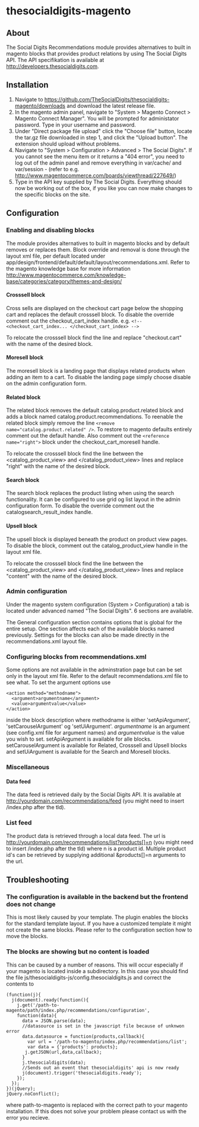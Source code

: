 thesocialdigits-magento
=======================

## About
The Social Digits Recommendations module provides alternatives to built in
magento blocks that provides product relations by using The Social Digits API.
The API specifikation is available at http://developers.thesocialdigits.com.

## Installation
1. Navigate to
https://github.com/TheSocialDigits/thesocialdigits-magento/downloads and
download the latest release file.
2. In the magento admin panel, navigate to "System > Magento Connect > Magento
Connect Manager". You will be prompted for administator password. Type in your
username and password. 
3. Under "Direct package file upload" click the "Choose file" button, locate the
tar.gz file downloaded in step 1, and click the "Upload button". The extension
should upload without problems.
4. Navigate to "System > Configuration > Advanced > The Social Digits". If you
cannot see the menu item or it returns a "404 error", you need to log out of the
admin panel and remove everything in var/cache/ and var/session - (refer to e.g.
http://www.magentocommerce.com/boards/viewthread/227649/)
5. Type in the API key supplied by The Social Digits. Everything should now be
working out of the box, if you like you can now make changes to the specific
blocks on the site. 

## Configuration
### Enabling and disabling blocks
The module provides alternatives to built in magento blocks and by default
removes or replaces them. Block override and removal is done through the layout
xml file, per default located under
app/design/frontend/default/default/layout/recommendations.xml. Refer to the
magento knowledge base for more information
http://www.magentocommerce.com/knowledge-base/categories/category/themes-and-design/
#### Crosssell block
Cross sells are displayed on the checkout cart page below the shopping cart and
replaces the default crosssell block. To disable the override comment out the
checkout_cart_index handle. e.g. `<!-- <checkout_cart_index... </checkout_cart_index> -->`

To relocate the crosssell block find the line <reference name="checkout.cart">
and replace "checkout.cart" with the name of the desired block.
#### Moresell block
The moresell block is a landing page that displays related products when adding
an item to a cart. To disable the landing page simply choose disable on the
admin configuration form.

#### Related block
The related block removes the default catalog.product.related block and adds a
block named catalog.product.recommendations. To reenable the related block
simply remove the line  `<remove name="catalog.product.related" />`. To restore to
magento defaults entirely comment out the default handle. Also comment out the
`<reference name="right">` block under the checkout_cart_moresell handle.

To relocate the crosssell block find the line <reference name="right"> between
the <catalog_product_view> and </catalog_product_view> lines
and replace "right" with the name of the desired block.

#### Search block
The search block replaces the product listing when using the search
functionality. It can be configured to use grid og list layout in the admin
configuration form.
To disable the override comment out the catalogsearch_result_index handle.

#### Upsell block
The upsell block is displayed beneath the product on product view pages. To
disable the block, comment out the catalog_product_view handle in the layout xml
file.

To relocate the crosssell block find the line <reference name="product"> between
the <catalog_product_view> and </catalog_product_view> lines
and replace "content" with the name of the desired block.

### Admin configuration
Under the magento system configuration (System > Configuration) a tab is located
under advanced named "The Social Digits". 6 sections are available.

The General configuration section contains options that is global for the entire setup.
One section affects each of the available blocks named previously. Settings for
the blocks can also be made directly in the recommendations.xml layout file.

### Configuring blocks from recommendations.xml
Some options are not available in the adminstration page but can be set only in
the layout xml file. Refer to the default recommendations.xml file to see what.
To set the argument options use 

    <action method="methodname">
      <argument>argumentname</argument>
      <value>argumentvalue</value>
    </action>

inside the block description where methodname is either 'setApiArgument',
'setCarouselArgument' og 'setUiArgument'. *argumentname* is an argument (see
config.xml file for argument names) and *argumentvalue* is the value you wish to
set. setApiArgument is available for alle blocks. setCarouselArgument is
available for Related, Crosssell and Upsell blocks and setUiArgument is
available for the Search and Moresell blocks.

### Miscellaneous
#### Data feed
The data feed is retrieved daily by the Social Digits API. It is
available at http://yourdomain.com/recommendations/feed (you might need
to insert /index.php after the tld).

### List feed
The product data is retrieved through a local data feed. The url is
http://yourdomain.com/recommendations/list?products[]=n (you might need
to insert /index.php after the tld) where n is a product id. Multiple
product id's can be retrieved by supplying additional &products[]=n
arguments to the url.

## Troubleshooting
### The configuration is available in the backend but the frontend does not change
This is most likely caused by your template. The plugin enables the blocks for
the standard template layout. If you have a customized template it might not
create the same blocks.
Please refer to the configuration section how to move the blocks.

### The blocks are showing but no content is loaded
This can be caused by a number of reasons. This will occur especially if your
magento is located inside a subdirectory. In this case you should find the file
js/thesocialdigits-js/config.thesocialdigits.js and correct the contents to 

    (function(j){
      j(document).ready(function(){
        j.get('/path-to-magento/path/index.php/recommendations/configuration',
        function(data){
          data = JSON.parse(data);
          //datasource is set in the javascript file because of unknwon error
          data.datasource = function(products,callback){
            var url = '/path-to-magento/index.php/recommendations/list';
            var data = {'products': products};
           j.getJSON(url,data,callback);
          }   
          j.thesocialdigits(data);
          //Sends out an event that thesocialdigits' api is now ready
          j(document).trigger('thesocialdigits.ready');
        }); 
      }); 
    })(jQuery);
    jQuery.noConflict();

where path-to-magento is replaced with the correct path to your magento installation.
If this does not solve your problem please contact us with the error you recieve. 
